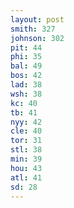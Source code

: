 ```yaml
---
layout: post
smith: 327
johnson: 302
pit: 44
phi: 35
bal: 49
bos: 42
lad: 38
wsh: 38
kc: 40
tb: 41
nyy: 42
cle: 40
tor: 31
stl: 38
min: 39
hou: 43
atl: 41
sd: 28
---
```


